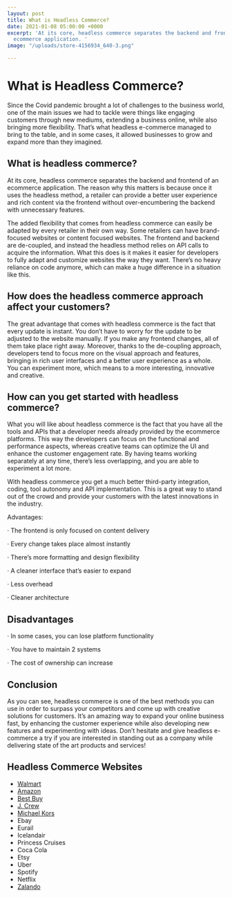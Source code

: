 ```yaml
---
layout: post
title: What is Headless Commerce?
date: 2021-01-08 05:00:00 +0000
excerpt: 'At its core, headless commerce separates the backend and frontend of an
  ecommerce application. '
image: "/uploads/store-4156934_640-3.png"

---
```

# What is Headless Commerce?

Since the Covid pandemic brought a lot of challenges to the business world, one of the main issues we had to tackle were things like engaging customers through new mediums, extending a business online, while also bringing more flexibility. That’s what headless e-commerce managed to bring to the table, and in some cases, it allowed businesses to grow and expand more than they imagined.

## What is headless commerce?

At its core, headless commerce separates the backend and frontend of an ecommerce application. The reason why this matters is because once it uses the headless method, a retailer can provide a better user experience and rich content via the frontend without over-encumbering the backend with unnecessary features.

The added flexibility that comes from headless commerce can easily be adapted by every retailer in their own way. Some retailers can have brand-focused websites or content focused websites. The frontend and backend are de-coupled, and instead the headless method relies on API calls to acquire the information. What this does is it makes it easier for developers to fully adapt and customize websites the way they want. There’s no heavy reliance on code anymore, which can make a huge difference in a situation like this.

## How does the headless commerce approach affect your customers?

The great advantage that comes with headless commerce is the fact that every update is instant. You don’t have to worry for the update to be adjusted to the website manually. If you make any frontend changes, all of them take place right away. Moreover, thanks to the de-coupling approach, developers tend to focus more on the visual approach and features, bringing in rich user interfaces and a better user experience as a whole. You can experiment more, which means to a more interesting, innovative and creative.

## How can you get started with headless commerce?

What you will like about headless commerce is the fact that you have all the tools and APIs that a developer needs already provided by the ecommerce platforms. This way the developers can focus on the functional and performance aspects, whereas creative teams can optimize the UI and enhance the customer engagement rate. By having teams working separately at any time, there’s less overlapping, and you are able to experiment a lot more.

With headless commerce you get a much better third-party integration, coding, tool autonomy and API implementation. This is a great way to stand out of the crowd and provide your customers with the latest innovations in the industry.

Advantages:

· The frontend is only focused on content delivery

· Every change takes place almost instantly

· There’s more formatting and design flexibility

· A cleaner interface that’s easier to expand

· Less overhead

· Cleaner architecture

## Disadvantages

· In some cases, you can lose platform functionality

· You have to maintain 2 systems

· The cost of ownership can increase

## Conclusion

As you can see, headless commerce is one of the best methods you can use in order to surpass your competitors and come up with creative solutions for customers. It’s an amazing way to expand your online business fast, by enhancing the customer experience while also developing new features and experimenting with ideas. Don’t hesitate and give headless e-commerce a try if you are interested in standing out as a company while delivering state of the art products and services!

## Headless Commerce Websites

* [Walmart](https://www.walmart.com "Walmart")
* [Amazon](https://www.amazon.com "Amazon")
* [Best Buy](https://www.bestbuy.com "Best Buy")
* [J. Crew](https://www.jcrew.com "J.Crew")
* [Michael Kors](https://www.michaelkors.com "Michael Kors")
* Ebay
* Eurail
* Icelandair
* Princess Cruises
* Coca Cola
* Etsy
* Uber
* Spotify
* Netflix
* [Zalando](https://www.zalando.co.uk "Zalando")